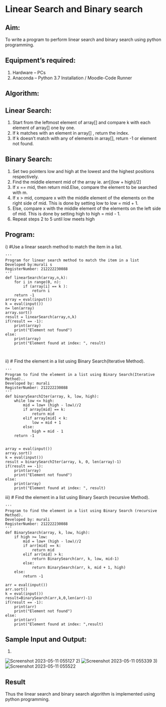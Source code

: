 # Linear Search and Binary search
## Aim:
To write a program to perform linear search and binary search using python programming.
## Equipment’s required:
1.	Hardware – PCs
2.	Anaconda – Python 3.7 Installation / Moodle-Code Runner
## Algorithm:
## Linear Search:
1.	Start from the leftmost element of array[] and compare k with each element of array[] one by one.
2.	If k matches with an element in array[] , return the index.
3.	If k doesn’t match with any of elements in array[], return -1 or element not found.
## Binary Search:
1.	Set two pointers low and high at the lowest and the highest positions respectively.
2.	Find the middle element mid of the array ie. arr[(low + high)/2]
3.	If x == mid, then return mid.Else, compare the element to be searched with m.
4.	If x > mid, compare x with the middle element of the elements on the right side of mid. This is done by setting low to low = mid + 1.
5.	Else, compare x with the middle element of the elements on the left side of mid. This is done by setting high to high = mid - 1.
6.	Repeat steps 2 to 5 until low meets high
## Program:
i)	#Use a linear search method to match the item in a list.
```
''' 
Program for linear search method to match the item in a list
Developed by:murali s
RegisterNumber: 212222230088
'''
def linearSearch(array,n,k):
    for i in range(0, n):
        if (array[i] == k ):
            return i
    return -1
array = eval(input())
k = eval(input()) 
n= len(array)
array.sort()
result = linearSearch(array,n,k)
if(result == -1):
    print(array)
    print("Element not found")
else:
    print(array)
    print("Element found at index: ", result)



```
ii)	# Find the element in a list using Binary Search(Iterative Method).
```
''' 
Program to find the element in a list using Binary Search(Iterative Method)..
Developed by: murali
RegisterNumber: 212222230088
'''
def binarySearchIter(array, k, low, high):
    while low <= high:
        mid = low+ (high - low)//2
        if array[mid] == k:
            return mid
        elif array[mid] < k:
            low = mid + 1
        else:
            high = mid - 1
    return -1
     
              
array = eval(input()) 
array.sort()
k = eval(input())
result = binarySearchIter(array, k, 0, len(array)-1)
if(result == -1):
    print(array)
    print("Element not found")
else:
    print(array)
    print("Element found at index: ", result)

```
iii)	# Find the element in a list using Binary Search (recursive Method).
```
''' 
Program to find the element in a list using Binary Search (recursive Method).
Developed by: murali
RegisterNumber: 212222230088
'''
def BinarySearch(array, k, low, high):
    if high >= low:
        mid = low+ (high - low)//2
        if arr[mid] == k:
            return mid
        elif arr[mid] > k:
            return BinarySearch(arr, k, low, mid-1)
        else:
            return BinarySearch(arr, k, mid + 1, high)
    else:
        return -1
            
arr = eval(input()) 
arr.sort()
k = eval(input())
result=BinarySearch(arr,k,0,len(arr)-1)
if(result == -1):
    print(arr)
    print("Element not found")
else:
    print(arr)
    print("Element found at index: ",result)

```
## Sample Input and Output:
1)
![Screenshot 2023-05-11 055127](https://github.com/MURALI22008445/Search-Algorithm/assets/119643767/8372cb15-2663-4524-ac5b-113cb5c4c98b)
2)
![Screenshot 2023-05-11 055339](https://github.com/MURALI22008445/Search-Algorithm/assets/119643767/2c59fa6f-5810-4356-9621-c4252a1cc7f2)
3)
![Screenshot 2023-05-11 055522](https://github.com/MURALI22008445/Search-Algorithm/assets/119643767/296a20f8-f903-4c4d-b7ec-fbc6f2d570e7)

## Result
Thus the linear search and binary search algorithm is implemented using python programming.
